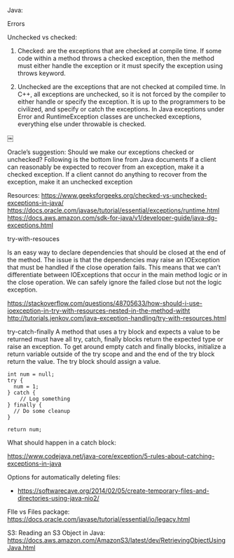 Java:

Errors

Unchecked vs checked:

1) Checked: are the exceptions that are checked at compile time. If some code within a method throws a checked exception, then the method must either handle the exception or it must specify the exception using throws keyword.

2) Unchecked are the exceptions that are not checked at compiled time. In C++, all exceptions are unchecked, so it is not forced by the compiler to either handle or specify the exception. It is up to the programmers to be civilized, and specify or catch the exceptions.
In Java exceptions under Error and RuntimeException classes are unchecked exceptions, everything else under throwable is checked.

￼

Oracle’s suggestion:
Should we make our exceptions checked or unchecked?
Following is the bottom line from Java documents
If a client can reasonably be expected to recover from an exception, make it a checked exception. If a client cannot do anything to recover from the exception, make it an unchecked exception

Resources:
https://www.geeksforgeeks.org/checked-vs-unchecked-exceptions-in-java/
https://docs.oracle.com/javase/tutorial/essential/exceptions/runtime.html
https://docs.aws.amazon.com/sdk-for-java/v1/developer-guide/java-dg-exceptions.html


try-with-resouces

Is an easy way to declare dependencies that should be closed at the end of the method. The issue is that the dependencies may raise an IOException that must be handled if the close operation fails. This means that we can’t differentiate between IOExceptions that occur in the main method logic or in the close operation. We can safely ignore the failed close but not the logic exception.

https://stackoverflow.com/questions/48705633/how-should-i-use-ioexception-in-try-with-resources-nested-in-the-method-witht
http://tutorials.jenkov.com/java-exception-handling/try-with-resources.html


try-catch-finally
A method that uses a try block and expects a value to be returned must have all try, catch, finally blocks return the expected type or raise an exception. To get around empty catch and finally blocks, initialize a return variable outside of the try scope and and the end of the try block return the value. The try block should assign a value.

```
int num = null;
try {
  num = 1;
} catch {
    // Log something
} finally {
  // Do some cleanup
}

return num;
```

What should happen in a catch block:

https://www.codejava.net/java-core/exception/5-rules-about-catching-exceptions-in-java

Options for automatically deleting files:
- https://softwarecave.org/2014/02/05/create-temporary-files-and-directories-using-java-nio2/

FIle vs Files package:
https://docs.oracle.com/javase/tutorial/essential/io/legacy.html



S3:
Reading an S3 Object in Java:
https://docs.aws.amazon.com/AmazonS3/latest/dev/RetrievingObjectUsingJava.html
